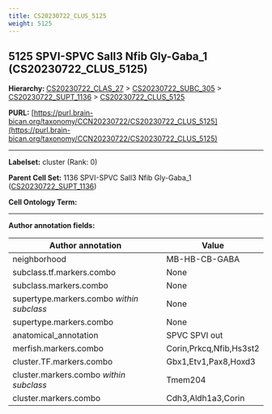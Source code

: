 ```yaml
---
title: CS20230722_CLUS_5125
weight: 5125
---
```

## 5125 SPVI-SPVC Sall3 Nfib Gly-Gaba_1 (CS20230722_CLUS_5125)
<b>Hierarchy: </b>
[CS20230722_CLAS_27](../CS20230722_CLAS_27) >
[CS20230722_SUBC_305](../CS20230722_SUBC_305) >
[CS20230722_SUPT_1136](../CS20230722_SUPT_1136) >
[CS20230722_CLUS_5125](../CS20230722_CLUS_5125)

**PURL:** [https://purl.brain-bican.org/taxonomy/CCN20230722/CS20230722_CLUS_5125](https://purl.brain-bican.org/taxonomy/CCN20230722/CS20230722_CLUS_5125)

---


**Labelset:** cluster (Rank: 0)

**Parent Cell Set:** 1136 SPVI-SPVC Sall3 Nfib Gly-Gaba_1 ([CS20230722_SUPT_1136](../CS20230722_SUPT_1136))



**Cell Ontology Term:** 

[MARKER GENES.]: #


---

[TRANSFERRED ANNOTATIONS.]: #


[AUTHOR ANNOTATION FIELDS.]: #


**Author annotation fields:**

| Author annotation | Value |
|-------------------|-------|
|neighborhood|MB-HB-CB-GABA|
|subclass.tf.markers.combo|None|
|subclass.markers.combo|None|
|supertype.markers.combo _within subclass_|None|
|supertype.markers.combo|None|
|anatomical_annotation|SPVC SPVI out|
|merfish.markers.combo|Corin,Prkcq,Nfib,Hs3st2|
|cluster.TF.markers.combo|Gbx1,Etv1,Pax8,Hoxd3|
|cluster.markers.combo _within subclass_|Tmem204|
|cluster.markers.combo|Cdh3,Aldh1a3,Corin|
